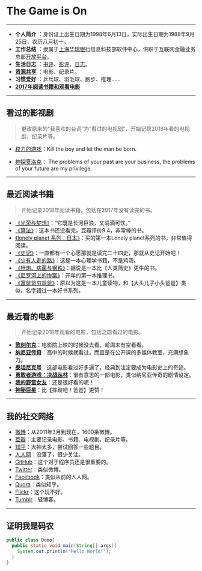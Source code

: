 #  The Game is On

----------------------------------

- **个人简介** ：身份证上出生日期为1998年6月13日，实际出生日期为1988年9月25日，农历八月初十。
- **工作总结** ：隶属于[上海华瑞银行](https://www.shrbank.com/)信息科技部软件中心，供职于互联网金融业务总部[开放平台](https://open.hulubank.com.cn/)。
- **生活日志** ：[书评](./Books_and_Movies/Books_and_Movies.md)、[影评](./Books_and_Movies/Books_and_Movies.md)、[日志](./Stories/Stories.md)。
- **[资源共享](./Books_and_Movies/movie.md)** ：电影、纪录片。
- **习惯爱好** ：乒乓球、羽毛球、跑步、推理……
- **[2017年阅读书籍和观看电影](./Books_and_Movies/2017Books_and_Movies.md)**

-----------------------------

## 看过的影视剧
> 更改原来的“我喜欢的台词”为“看过的电视剧”，开始记录2018年看的电视剧，纪录片等。 

* [权力的游戏](https://movie.douban.com/subject/26235354/)：Kill the boy and let the man be born.

* [神探夏洛克](https://movie.douban.com/subject/25750923/)： The problems of your past are your business, the problems of your future are my privilege.

-----------

## 最近阅读书籍
> 开始记录2018年阅读书籍，包括在2017年没有读完的书。

* [《光荣与梦想》](https://book.douban.com/subject/26314954/)：“它既是长河巨浪，又涓滴可饮。”
* [《算法》](https://book.douban.com/subject/19952400/)：这本书还没看完，豆瓣评价9.4，非常棒的书。
* [《lonely planet 系列：日本》](https://book.douban.com/subject/26841390/)：买的第一本Lonely planet系列的书，非常值得阅读。
* [《史记》](https://book.douban.com/subject/1836555/)：一直都有一个心愿那就是读完二十四史，那就从史记开始吧！
* [《少有人走的路》](https://book.douban.com/subject/1775691/)：这是一本心理学书籍，不是鸡汤。
* [《枪炮、病菌与钢铁》](https://book.douban.com/subject/1813841/)：据说是一本比《人类简史》更牛的书。
* [《尼罗河上的惨案》](https://book.douban.com/subject/1813841/)：开年的第一本推理书。
* [《富爸爸穷爸爸》](https://book.douban.com/subject/3291111/)：原以为这是一本儿童读物，和【大头儿子小头爸爸】类似，名字错过一本好书系列。

------------------------------

## 最近看的电影
> 开始记录2018年观看的电影，包括之前看过的电影。

- **[敦刻尔克](https://movie.douban.com/subject/26607693/)**：电影院上映的时候没去看，趁周末有空看看。
- **[纳尼亚传奇](https://movie.douban.com/subject/1309052/)**：高中的时候就看过，而且是在公开课的多媒体教室，充满想象力。
- **[泰坦尼克号](https://movie.douban.com/subject/1292722/)**：这部电影看过好多遍了，经典到注定要成为电影史上的奇迹。
- **[勇敢者游戏：决战丛林](https://movie.douban.com/subject/26586766/)**：很有意思的一部电影，类似纳尼亚传奇的剧情设定。
- **[我的野蛮女友](https://movie.douban.com/subject/1292286/)**：还是很好看的呢！
- **[神秘巨星](https://movie.douban.com/subject/26942674/)**：比【摔跤吧！爸爸】更赞！

-----------------------------

## 我的社交网络
- [微博](http://weibo.com/lingtiandipan)：从2011年3月到现在，1600条微博。
- [豆瓣](https://www.douban.com/people/lilei1998/)：主要记录电影、书籍、电视剧，纪录片等。
- [知乎](https://www.zhihu.com/people/li-lei-10-26)：大神太多，尝试回答一些题目。
- [人人网](http://www.renren.com/357981768/profile)：没落了，很少关注。
- [GitHub](https://github.com/lilei11981)：这个对于程序员还是很重要的。
- [Twitter](https://twitter.com/lilei1998)：类似微博。
- [Facebook](https://www.facebook.com/lilei11981)：类似从前的人人网。
- [Quora](https://www.quora.com/profile/%E7%A3%8A-%E6%9D%8E-12)：类似知乎。
- [Flickr](https://www.flickr.com/people/155046335@N04/)：这个玩不好。
- [Tumblr](https://www.tumblr.com/blog/lilei11981)：轻博客。

---------------------------

## 证明我是码农
``` java
public class Demo{
  public static void main(String[] args){
    System.out.println("Hello World!");
  }
}
```
